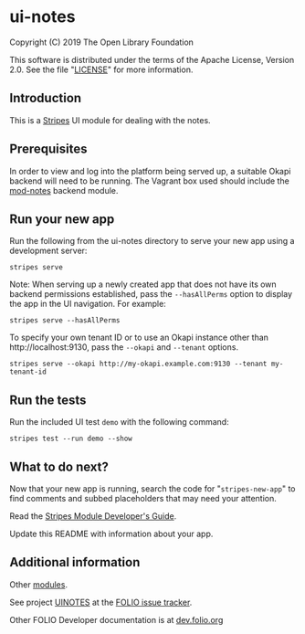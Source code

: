 # ui-notes

Copyright (C) 2019 The Open Library Foundation

This software is distributed under the terms of the Apache License, Version 2.0. See the file "[LICENSE](LICENSE)" for more information.

## Introduction


This is a [Stripes](https://github.com/folio-org/stripes-core/) UI module
for dealing with the notes.

## Prerequisites

In order to view and log into the platform being served up, a suitable Okapi backend will need to be running. The Vagrant box used should include the [mod-notes](https://github.com/folio-org/mod-notes) backend module.

## Run your new app

Run the following from the ui-notes directory to serve your new app using a development server:
```
stripes serve
```

Note: When serving up a newly created app that does not have its own backend permissions established, pass the `--hasAllPerms` option to display the app in the UI navigation. For example:
```
stripes serve --hasAllPerms
```

To specify your own tenant ID or to use an Okapi instance other than http://localhost:9130, pass the `--okapi` and `--tenant` options.
```
stripes serve --okapi http://my-okapi.example.com:9130 --tenant my-tenant-id
```

## Run the tests

Run the included UI test `demo` with the following command:
```
stripes test --run demo --show
```

## What to do next?

Now that your new app is running, search the code for "`stripes-new-app`" to find comments and subbed placeholders that may need your attention.

Read the [Stripes Module Developer's Guide](https://github.com/folio-org/stripes/blob/master/doc/dev-guide.md).

Update this README with information about your app.

## Additional information

Other [modules](https://dev.folio.org/source-code/#client-side).

See project [UINOTES](https://issues.folio.org/browse/UINOTES)
at the [FOLIO issue tracker](https://dev.folio.org/guidelines/issue-tracker).

Other FOLIO Developer documentation is at [dev.folio.org](https://dev.folio.org/)

